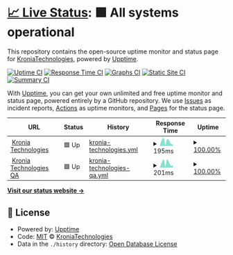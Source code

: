 # [📈 Live Status](https://KroniaTechnologies.github.io/upptime): <!--live status--> **🟩 All systems operational**

This repository contains the open-source uptime monitor and status page for [KroniaTechnologies](https://KroniaTechnologies.github.io/upptime), powered by [Upptime](https://github.com/upptime/upptime).

[![Uptime CI](https://github.com/KroniaTechnologies/upptime/workflows/Uptime%20CI/badge.svg)](https://github.com/KroniaTechnologies/upptime/actions?query=workflow%3A%22Uptime+CI%22)
[![Response Time CI](https://github.com/KroniaTechnologies/upptime/workflows/Response%20Time%20CI/badge.svg)](https://github.com/KroniaTechnologies/upptime/actions?query=workflow%3A%22Response+Time+CI%22)
[![Graphs CI](https://github.com/KroniaTechnologies/upptime/workflows/Graphs%20CI/badge.svg)](https://github.com/KroniaTechnologies/upptime/actions?query=workflow%3A%22Graphs+CI%22)
[![Static Site CI](https://github.com/KroniaTechnologies/upptime/workflows/Static%20Site%20CI/badge.svg)](https://github.com/KroniaTechnologies/upptime/actions?query=workflow%3A%22Static+Site+CI%22)
[![Summary CI](https://github.com/KroniaTechnologies/upptime/workflows/Summary%20CI/badge.svg)](https://github.com/KroniaTechnologies/upptime/actions?query=workflow%3A%22Summary+CI%22)

With [Upptime](https://upptime.js.org), you can get your own unlimited and free uptime monitor and status page, powered entirely by a GitHub repository. We use [Issues](https://github.com/KroniaTechnologies/upptime/issues) as incident reports, [Actions](https://github.com/KroniaTechnologies/upptime/actions) as uptime monitors, and [Pages](https://KroniaTechnologies.github.io/upptime) for the status page.

<!--start: status pages-->
<!-- This summary is generated by Upptime (https://github.com/upptime/upptime) -->
<!-- Do not edit this manually, your changes will be overwritten -->
<!-- prettier-ignore -->
| URL | Status | History | Response Time | Uptime |
| --- | ------ | ------- | ------------- | ------ |
| <img alt="" src="https://favicons.githubusercontent.com/kroniatech.com" height="13"> [Kronia Technologies](https://kroniatech.com/) | 🟩 Up | [kronia-technologies.yml](https://github.com/KroniaTechnologies/upptime/commits/HEAD/history/kronia-technologies.yml) | <details><summary><img alt="Response time graph" src="./graphs/kronia-technologies/response-time-week.png" height="20"> 195ms</summary><br><a href="https://KroniaTechnologies.github.io/upptime/history/kronia-technologies"><img alt="Response time 804" src="https://img.shields.io/endpoint?url=https%3A%2F%2Fraw.githubusercontent.com%2FKroniaTechnologies%2Fupptime%2FHEAD%2Fapi%2Fkronia-technologies%2Fresponse-time.json"></a><br><a href="https://KroniaTechnologies.github.io/upptime/history/kronia-technologies"><img alt="24-hour response time 74" src="https://img.shields.io/endpoint?url=https%3A%2F%2Fraw.githubusercontent.com%2FKroniaTechnologies%2Fupptime%2FHEAD%2Fapi%2Fkronia-technologies%2Fresponse-time-day.json"></a><br><a href="https://KroniaTechnologies.github.io/upptime/history/kronia-technologies"><img alt="7-day response time 195" src="https://img.shields.io/endpoint?url=https%3A%2F%2Fraw.githubusercontent.com%2FKroniaTechnologies%2Fupptime%2FHEAD%2Fapi%2Fkronia-technologies%2Fresponse-time-week.json"></a><br><a href="https://KroniaTechnologies.github.io/upptime/history/kronia-technologies"><img alt="30-day response time 190" src="https://img.shields.io/endpoint?url=https%3A%2F%2Fraw.githubusercontent.com%2FKroniaTechnologies%2Fupptime%2FHEAD%2Fapi%2Fkronia-technologies%2Fresponse-time-month.json"></a><br><a href="https://KroniaTechnologies.github.io/upptime/history/kronia-technologies"><img alt="1-year response time 804" src="https://img.shields.io/endpoint?url=https%3A%2F%2Fraw.githubusercontent.com%2FKroniaTechnologies%2Fupptime%2FHEAD%2Fapi%2Fkronia-technologies%2Fresponse-time-year.json"></a></details> | <details><summary><a href="https://KroniaTechnologies.github.io/upptime/history/kronia-technologies">100.00%</a></summary><a href="https://KroniaTechnologies.github.io/upptime/history/kronia-technologies"><img alt="All-time uptime 98.18%" src="https://img.shields.io/endpoint?url=https%3A%2F%2Fraw.githubusercontent.com%2FKroniaTechnologies%2Fupptime%2FHEAD%2Fapi%2Fkronia-technologies%2Fuptime.json"></a><br><a href="https://KroniaTechnologies.github.io/upptime/history/kronia-technologies"><img alt="24-hour uptime 100.00%" src="https://img.shields.io/endpoint?url=https%3A%2F%2Fraw.githubusercontent.com%2FKroniaTechnologies%2Fupptime%2FHEAD%2Fapi%2Fkronia-technologies%2Fuptime-day.json"></a><br><a href="https://KroniaTechnologies.github.io/upptime/history/kronia-technologies"><img alt="7-day uptime 100.00%" src="https://img.shields.io/endpoint?url=https%3A%2F%2Fraw.githubusercontent.com%2FKroniaTechnologies%2Fupptime%2FHEAD%2Fapi%2Fkronia-technologies%2Fuptime-week.json"></a><br><a href="https://KroniaTechnologies.github.io/upptime/history/kronia-technologies"><img alt="30-day uptime 100.00%" src="https://img.shields.io/endpoint?url=https%3A%2F%2Fraw.githubusercontent.com%2FKroniaTechnologies%2Fupptime%2FHEAD%2Fapi%2Fkronia-technologies%2Fuptime-month.json"></a><br><a href="https://KroniaTechnologies.github.io/upptime/history/kronia-technologies"><img alt="1-year uptime 98.18%" src="https://img.shields.io/endpoint?url=https%3A%2F%2Fraw.githubusercontent.com%2FKroniaTechnologies%2Fupptime%2FHEAD%2Fapi%2Fkronia-technologies%2Fuptime-year.json"></a></details>
| <img alt="" src="https://favicons.githubusercontent.com/qa.kroniatech.com" height="13"> [Kronia Technologies QA](https://qa.kroniatech.com/) | 🟩 Up | [kronia-technologies-qa.yml](https://github.com/KroniaTechnologies/upptime/commits/HEAD/history/kronia-technologies-qa.yml) | <details><summary><img alt="Response time graph" src="./graphs/kronia-technologies-qa/response-time-week.png" height="20"> 201ms</summary><br><a href="https://KroniaTechnologies.github.io/upptime/history/kronia-technologies-qa"><img alt="Response time 210" src="https://img.shields.io/endpoint?url=https%3A%2F%2Fraw.githubusercontent.com%2FKroniaTechnologies%2Fupptime%2FHEAD%2Fapi%2Fkronia-technologies-qa%2Fresponse-time.json"></a><br><a href="https://KroniaTechnologies.github.io/upptime/history/kronia-technologies-qa"><img alt="24-hour response time 94" src="https://img.shields.io/endpoint?url=https%3A%2F%2Fraw.githubusercontent.com%2FKroniaTechnologies%2Fupptime%2FHEAD%2Fapi%2Fkronia-technologies-qa%2Fresponse-time-day.json"></a><br><a href="https://KroniaTechnologies.github.io/upptime/history/kronia-technologies-qa"><img alt="7-day response time 201" src="https://img.shields.io/endpoint?url=https%3A%2F%2Fraw.githubusercontent.com%2FKroniaTechnologies%2Fupptime%2FHEAD%2Fapi%2Fkronia-technologies-qa%2Fresponse-time-week.json"></a><br><a href="https://KroniaTechnologies.github.io/upptime/history/kronia-technologies-qa"><img alt="30-day response time 199" src="https://img.shields.io/endpoint?url=https%3A%2F%2Fraw.githubusercontent.com%2FKroniaTechnologies%2Fupptime%2FHEAD%2Fapi%2Fkronia-technologies-qa%2Fresponse-time-month.json"></a><br><a href="https://KroniaTechnologies.github.io/upptime/history/kronia-technologies-qa"><img alt="1-year response time 210" src="https://img.shields.io/endpoint?url=https%3A%2F%2Fraw.githubusercontent.com%2FKroniaTechnologies%2Fupptime%2FHEAD%2Fapi%2Fkronia-technologies-qa%2Fresponse-time-year.json"></a></details> | <details><summary><a href="https://KroniaTechnologies.github.io/upptime/history/kronia-technologies-qa">100.00%</a></summary><a href="https://KroniaTechnologies.github.io/upptime/history/kronia-technologies-qa"><img alt="All-time uptime 100.00%" src="https://img.shields.io/endpoint?url=https%3A%2F%2Fraw.githubusercontent.com%2FKroniaTechnologies%2Fupptime%2FHEAD%2Fapi%2Fkronia-technologies-qa%2Fuptime.json"></a><br><a href="https://KroniaTechnologies.github.io/upptime/history/kronia-technologies-qa"><img alt="24-hour uptime 100.00%" src="https://img.shields.io/endpoint?url=https%3A%2F%2Fraw.githubusercontent.com%2FKroniaTechnologies%2Fupptime%2FHEAD%2Fapi%2Fkronia-technologies-qa%2Fuptime-day.json"></a><br><a href="https://KroniaTechnologies.github.io/upptime/history/kronia-technologies-qa"><img alt="7-day uptime 100.00%" src="https://img.shields.io/endpoint?url=https%3A%2F%2Fraw.githubusercontent.com%2FKroniaTechnologies%2Fupptime%2FHEAD%2Fapi%2Fkronia-technologies-qa%2Fuptime-week.json"></a><br><a href="https://KroniaTechnologies.github.io/upptime/history/kronia-technologies-qa"><img alt="30-day uptime 100.00%" src="https://img.shields.io/endpoint?url=https%3A%2F%2Fraw.githubusercontent.com%2FKroniaTechnologies%2Fupptime%2FHEAD%2Fapi%2Fkronia-technologies-qa%2Fuptime-month.json"></a><br><a href="https://KroniaTechnologies.github.io/upptime/history/kronia-technologies-qa"><img alt="1-year uptime 100.00%" src="https://img.shields.io/endpoint?url=https%3A%2F%2Fraw.githubusercontent.com%2FKroniaTechnologies%2Fupptime%2FHEAD%2Fapi%2Fkronia-technologies-qa%2Fuptime-year.json"></a></details>

<!--end: status pages-->

[**Visit our status website →**](https://KroniaTechnologies.github.io/upptime)

## 📄 License

- Powered by: [Upptime](https://github.com/upptime/upptime)
- Code: [MIT](./LICENSE) © [KroniaTechnologies](https://KroniaTechnologies.github.io/upptime)
- Data in the `./history` directory: [Open Database License](https://opendatacommons.org/licenses/odbl/1-0/)
